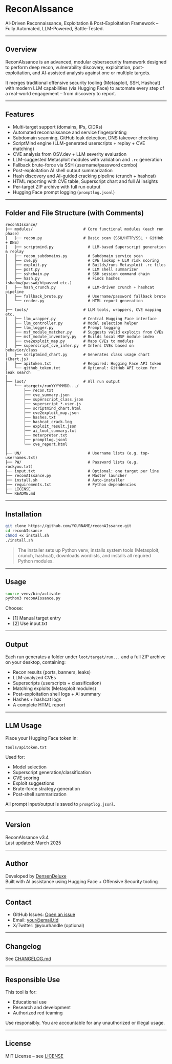# ReconAIssance

AI-Driven Reconnaissance, Exploitation & Post-Exploitation Framework – Fully Automated, LLM-Powered, Battle-Tested.

---

## Overview

ReconAIssance is an advanced, modular cybersecurity framework designed to perform deep recon, vulnerability discovery, exploitation, post-exploitation, and AI-assisted analysis against one or multiple targets.

It merges traditional offensive security tooling (Metasploit, SSH, Hashcat) with modern LLM capabilities (via Hugging Face) to automate every step of a real-world engagement – from discovery to report.

---

## Features

- Multi-target support (domains, IPs, CIDRs)
- Automated reconnaissance and service fingerprinting
- Subdomain scanning, GitHub leak detection, DNS takeover checking
- ScriptMind engine (LLM-generated userscripts + replay + CVE matching)
- CVE analysis from OSV.dev + LLM severity evaluation
- LLM-suggested Metasploit modules with validation and `.rc` generation
- Fallback brute-force via SSH (username/password combo)
- Post-exploitation AI shell output summarization
- Hash discovery and AI-guided cracking pipeline (crunch + hashcat)
- HTML reporting with CVE table, Superscript chart and full AI insights
- Per-target ZIP archive with full run output
- Hugging Face prompt logging (`promptlog.jsonl`)

---

## Folder and File Structure (with Comments)

```
reconAIssance/
├── modules/                      # Core functional modules (each run phase)
│   ├── recon.py                  # Basic scan (SSH/HTTP/SSL + GitHub + DNS)
│   ├── scriptmind.py            	# LLM-based Superscript generation & replay
│   ├── recon_subdomains.py      	# Subdomain service scan
│   ├── cve.py                   	# CVE lookup + LLM risk scoring
│   ├── exploit.py               	# Builds/runs Metasploit .rc files
│   ├── post.py                  	# LLM shell summarizer
│   ├── sshchain.py              	# SSH session command chain
│   ├── hash.py                  	# Finds hashes (shadow/passwd/htpasswd etc.)
│   ├── hash_crunch.py           	# LLM-driven crunch + hashcat pipeline
│   ├── fallback_brute.py        	# Username/password fallback brute
│   └── render.py                	# HTML report generation
│
├── tools/                        # LLM tools, wrappers, CVE mapping etc.
│   ├── llm_wrapper.py            # Central Hugging Face interface
│   ├── llm_controller.py         # Model selection helper
│   ├── llm_logger.py             # Prompt logging
│   ├── msf_module_matcher.py     # Suggests valid exploits from CVEs
│   ├── msf_module_inventory.py   # Builds local MSF module index
│   ├── cve2exploit_map.py        # Maps CVEs to modules
│   ├── superscript_cve_infer.py  # Infers CVEs based on behavior/class
│   ├── scriptmind_chart.py       # Generates class usage chart (Chart.js)
│   ├── apitoken.txt              # Required: Hugging Face API token
│   └── github_token.txt          # Optional: GitHub API token for leak search
│
├── loot/                         # All run output
│   └── <target>/runYYYYMMDD.../
│       ├── recon.txt
│       ├── cve_summary.json
│       ├── superscript_class.json
│       ├── superscript_*.user.js
│       ├── scriptmind_chart.html
│       ├── cve2exploit_map.json
│       ├── hashes.txt
│       ├── hashcat_crack.log
│       ├── exploit_result.json
│       ├── ai_loot_summary.txt
│       ├── meterpreter.txt
│       ├── promptlog.jsonl
│       └── cve_report.html
│
├── UN/                          	# Username lists (e.g. top-usernames.txt)
├── PW/                          	# Password lists (e.g. rockyou.txt)
├── input.txt                    	# Optional: one target per line
├── reconAIssance.py             	# Master launcher
├── install.sh                   	# Auto-installer
├── requirements.txt             	# Python dependencies
├── LICENSE
└── README.md
```

---

## Installation

```bash
git clone https://github.com/YOURNAME/reconAIssance.git
cd reconAIssance
chmod +x install.sh
./install.sh
```

> The installer sets up Python venv, installs system tools (Metasploit, crunch, hashcat), downloads wordlists, and installs all required Python modules.

---

## Usage

```bash
source venv/bin/activate
python3 reconAIssance.py
```

Choose:
- [1] Manual target entry
- [2] Use input.txt

---

## Output

Each run generates a folder under `loot/target/run...` and a full ZIP archive on your desktop, containing:

- Recon results (ports, banners, leaks)
- LLM-analyzed CVEs
- Superscripts (userscripts + classification)
- Matching exploits (Metasploit modules)
- Post-exploitation shell logs + AI summary
- Hashes + hashcat logs
- A complete HTML report

---

## LLM Usage

Place your Hugging Face token in:

```
tools/apitoken.txt
```

Used for:
- Model selection
- Superscript generation/classification
- CVE scoring
- Exploit suggestions
- Brute-force strategy generation
- Post-shell summarization

All prompt input/output is saved to `promptlog.jsonl`.

---

## Version

ReconAIssance v3.4  
Last updated: March 2025

---

## Author

Developed by [DensenDeluxe](https://github.com/DensenDeluxe)  
Built with AI assistance using Hugging Face + Offensive Security tooling

---

## Contact

- GitHub Issues: [Open an issue](https://github.com/DensenDeluxe/reconAIssance/issues)
- Email: your@email.tld
- X/Twitter: @yourhandle (optional)

---

## Changelog

See [CHANGELOG.md](CHANGELOG.md)

---

## Responsible Use

This tool is for:

- Educational use
- Research and development
- Authorized red teaming

Use responsibly. You are accountable for any unauthorized or illegal usage.

---

## License

MIT License – see [LICENSE](LICENSE)
